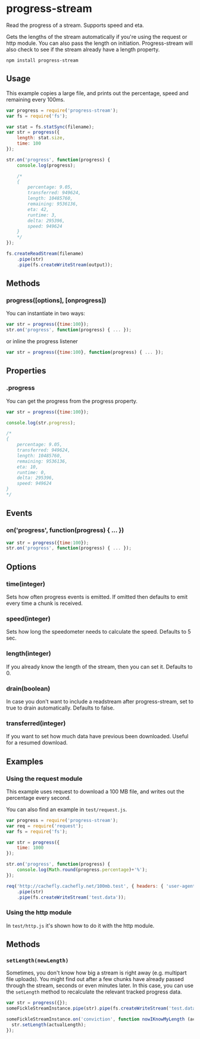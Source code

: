 # progress-stream

Read the progress of a stream. Supports speed and eta.

Gets the lengths of the stream automatically if you're using the request or http module. You can also pass the length on initiation. Progress-stream will also check to see if the stream already have a length property.

	npm install progress-stream

## Usage

This example copies a large file, and prints out the percentage, speed and remaining every 100ms.

```js
var progress = require('progress-stream');
var fs = require('fs');

var stat = fs.statSync(filename);
var str = progress({
	length: stat.size,
	time: 100
});

str.on('progress', function(progress) {
	console.log(progress);

	/*
	{
		percentage: 9.05,
		transferred: 949624,
		length: 10485760,
		remaining: 9536136,
		eta: 42,
		runtime: 3,
		delta: 295396,
		speed: 949624
	}
	*/
});

fs.createReadStream(filename)
	.pipe(str)
	.pipe(fs.createWriteStream(output));
```

## Methods

### progress([options], [onprogress])

You can instantiate in two ways:

``` js
var str = progress({time:100});
str.on('progress', function(progress) { ... });
```

or inline the progress listener

``` js
var str = progress({time:100}, function(progress) { ... });
```

## Properties

### .progress

You can get the progress from the progress property.

``` js
var str = progress({time:100});

console.log(str.progress);

/*
{
	percentage: 9.05,
	transferred: 949624,
	length: 10485760,
	remaining: 9536136,
	eta: 10,
	runtime: 0,
	delta: 295396,
	speed: 949624
}
*/
```

## Events

### on('progress', function(progress) { ... })

``` js
var str = progress({time:100});
str.on('progress', function(progress) { ... });
```

## Options

### time(integer)

Sets how often progress events is emitted. If omitted then defaults to emit every time a chunk is received.

### speed(integer)

Sets how long the speedometer needs to calculate the speed. Defaults to 5 sec.

### length(integer)

If you already know the length of the stream, then you can set it. Defaults to 0.

### drain(boolean)

In case you don't want to include a readstream after progress-stream, set to true to drain automatically. Defaults to false.

### transferred(integer)

If you want to set how much data have previous been downloaded. Useful for a resumed download.

## Examples

### Using the request module

This example uses request to download a 100 MB file, and writes out the percentage every second.

You can also find an example in `test/request.js`.

``` js
var progress = require('progress-stream');
var req = require('request');
var fs = require('fs');

var str = progress({
	time: 1000
});

str.on('progress', function(progress) {
	console.log(Math.round(progress.percentage)+'%');
});

req('http://cachefly.cachefly.net/100mb.test', { headers: { 'user-agent': 'test' }})
	.pipe(str)
	.pipe(fs.createWriteStream('test.data'));
```

### Using the http module

In `test/http.js` it's shown how to do it with the http module.


## Methods


### `setLength(newLength)`

Sometimes, you don't know how big a stream is right away (e.g. multipart file uploads).  You might find out after a few chunks have already passed through the stream, seconds or even minutes later.  In this case, you can use the `setLength` method to recalculate the relevant tracked progress data.

```js
var str = progress({});
someFickleStreamInstance.pipe(str).pipe(fs.createWriteStream('test.data'));

someFickleStreamInstance.on('conviction', function nowIKnowMyLength (actualLength) {
  str.setLength(actualLength);
});
```
